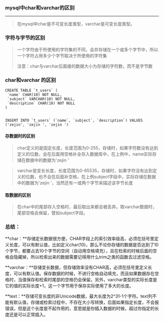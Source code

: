 ### mysql中char和varchar的区别

------



>  在mysql中char是不可变长度类型，varchar是可变长度类型。

### 字符与字节的区别

> 一个字符由于所使用的字符集的不同，会并存储在一个或多个字节中，所以一个字符占用多少个字节取决于所使用的字符集
>
> 注意：char与varchar后面接的数据大小为存储的字符数，而不是字节数

### char和varchar 的区别

```
CREATE TABLE `t_users` (
 `name` CHAR(10) NOT NULL,
 `subject` VARCHAR(10) NOT NULL,
 `description` CHAR(10) NOT NULL
)


INSERT INTO `t_users` (`name`, `subject`, `description`) VALUES ('zejin', 'zejin ', 'zejin ')
```

#### 存数据时的区别

>char定义的是固定长度，长度范围为0-255，存储时，如果字符数没有达到定义的位数，会在后面用空格补全存入数据库中，在上例中，name实际存储在数据中的数据为'zejin '

> varchar是变长长度，长度范围为0-65535，存储时，如果字符没有达到定义的位数，也不会在后面补空格，在上例subject字段中，实际存储在数据中的数据为'zejin '，当然还有一或两个字节来描述该字节长度

#### 取数据的区别

> 在char中的尾部存入空格时，最后取出来都会被丢弃。取varchar数据时，尾部空格会保留，譬如subject字段。

### 总结：

**char：**存储定长数据很方便，CHAR字段上的索引效率级高，必须在括号里定义长度，可以有默认值，比如定义char(10)，那么不论你存储的数据是否达到了10个字节，都要占去10个字节的空间（自动用空格填充），且在检索的时候后面的空格会隐藏掉，所以检索出来的数据需要记得用什么trim之类的函数去过滤空格。

**varchar：**存储变长数据，但存储效率没有CHAR高，必须在括号里定义长度，可以有默认值。保存数据的时候，不进行空格自动填充，而且如果数据存在空格时，当值保存和检索时尾部的空格仍会保留。另外，varchar类型的实际长度是它的值的实际长度+1，这一个字节用于保存实际使用了多大的长度。

**text：**存储可变长度的非Unicode数据，最大长度为2^31-1个字符。text列不能有默认值，存储或检索过程中，不存在大小写转换，后面如果指定长度，不会报错误，但是这个长度是不起作用的，意思就是你插入数据的时候，超过你指定的长度还是可以正常插入。